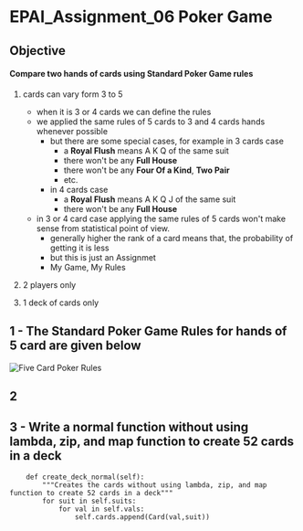 # EPAI_Assignment_06 Poker Game

## Objective
#### Compare two hands of cards using Standard Poker Game rules

1. cards can vary form 3 to 5
    - when it is 3 or 4 cards we can define the rules
    - we applied the same rules of 5 cards to 3 and 4 cards hands whenever possible
      - but there are some special cases, for example in 3 cards case
          - a **Royal Flush** means A K Q of the same suit
          - there won't be any **Full House**
          - there won't be any **Four Of a Kind**, **Two Pair**
          - etc.
       - in 4 cards case
          - a **Royal Flush** means A K Q J of the same suit
          - there won't be any **Full House**
     - in 3 or 4 card case applying the same rules of 5 cards won't make sense from statistical point of view.       
        - generally higher the rank of a card means that, the probability of getting it is less
        - but this is just an Assignmet
        - My Game, My Rules 
        
2. 2 players only
3. 1 deck of cards only


## 1 - The Standard Poker Game Rules for hands of 5 card are given below

![Five Card Poker Rules](https://i.pinimg.com/474x/6b/1f/f7/6b1ff73716c14139c951241f3c1d7c46.jpg)

## 2
## 3 - Write a normal function without using lambda, zip, and map function to create 52 cards in a deck 

```
    def create_deck_normal(self):
        """Creates the cards without using lambda, zip, and map function to create 52 cards in a deck"""
        for suit in self.suits:
            for val in self.vals:
                self.cards.append(Card(val,suit))
```
